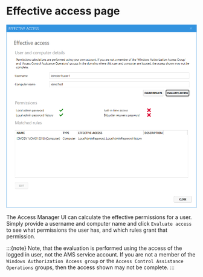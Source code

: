 # Effective access page
![](../../images/ui-page-authz-effectiveaccess.png)

The Access Manager UI can calculate the effective permissions for a user. 
Simply provide a username and computer name and click `Evaluate access` to see what permissions the user has, and which rules grant that permission.

:::{note}
Note, that the evaluation is performed using the access of the logged in user, not the AMS service account. If you are not a member of the `Windows Authorization Access group` or the `Access Control Assistance Operations` groups, then the access shown may not be complete.
:::

